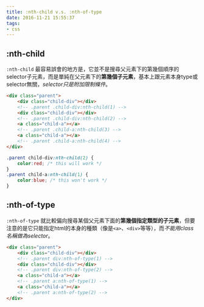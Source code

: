 ```yaml
---
title: :nth-child v.s. :nth-of-type
date: 2016-11-21 15:55:37
tags:
- css
---
```


## :nth-child

`:nth-child` 最容易誤會的地方是，它並不是搜尋父元素下的第幾個順序的selector子元素，而是單純在父元素下的**第幾個子元素**，基本上跟元素本身type或selector無關，*selector只是附加限制條件*。

```html
<div class="parent">
    <div class="child-div"></div> 
    <!-- .parent .child-div:nth-child(1) -->
    <div class="child-div"></div>
    <!-- .parent .child-div:nth-child(2) -->
    <a class="child-a"></a>
    <!-- .parent .child-a:nth-child(3) -->
    <a class="child-a"></a>
    <!-- .parent .child-a:nth-child(4) -->
</div>
```
```css
.parent child-div:nth-child(2) {
    color:red; /* this will work */
}
.parent child-a:nth-child(1) {
    color:blue; /* this won't work */
}
```

## :nth-of-type

`:nth-of-type` 就比較偏向搜尋某個父元素下面的**第幾個指定類型的子元素**，但要注意的是它只能指定html的本身的種類（像是`<a>`、`<div>`等等），而*不能用class名稱做為selector*。

```html
<div class="parent">
    <div class="child-div"></div> 
    <!-- .parent div:nth-of-type(1) -->
    <div class="child-div"></div>
    <!-- .parent div:nth-of-type(2) -->
    <a class="child-a"></a>
    <!-- .parent a:nth-of-type(1) -->
    <a class="child-a"></a>
    <!-- .parent a:nth-of-type(2) -->
</div>
```